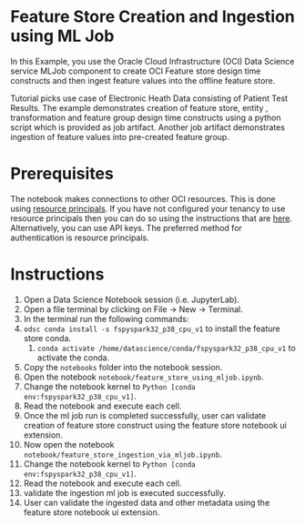 Feature Store Creation and Ingestion using ML Job
=====================

In this Example, you use the Oracle Cloud Infrastructure (OCI) Data Science service MLJob component to create OCI Feature store design time constructs and then ingest feature values into the offline feature store.

Tutorial picks use case of Electronic Heath Data consisting of Patient Test Results. The example demonstrates creation of feature store, entity , transformation and feature group design time constructs using a python script which is provided as job artifact. Another job artifact demonstrates ingestion of feature values into pre-created feature group.

# Prerequisites

The notebook makes connections to other OCI resources. This is done using [resource principals](https://docs.oracle.com/en-us/iaas/Content/Functions/Tasks/functionsaccessingociresources.htm). If you have not configured your tenancy to use resource principals then you can do so using the instructions that are [here](https://docs.oracle.com/en-us/iaas/data-science/using/create-dynamic-groups.htm). Alternatively, you can use API keys. The preferred method for authentication is resource principals.


# Instructions

1. Open a Data Science Notebook session (i.e. JupyterLab).
2. Open a file terminal by clicking on File -> New -> Terminal.
3. In the terminal run the following commands:
4. `odsc conda install -s fspyspark32_p38_cpu_v1` to install the feature store conda.
    1. `conda activate /home/datascience/conda/fspyspark32_p38_cpu_v1` to activate the conda.
5. Copy the `notebooks` folder into the notebook session.
6. Open the notebook `notebook/feature_store_using_mljob.ipynb`.
7. Change the notebook kernel to `Python [conda env:fspyspark32_p38_cpu_v1]`.
8. Read the notebook and execute each cell.
9. Once the ml job run is completed successfully, user can validate creation of feature store construct using the feature store notebook ui extension.
10. Now open the notebook `notebook/feature_store_ingestion_via_mljob.ipynb`.
11. Change the notebook kernel to `Python [conda env:fspyspark32_p38_cpu_v1]`.
12. Read the notebook and execute each cell.
13. validate the ingestion ml job is executed successfully.
14. User can validate the ingested data and other metadata using the feature store notebook ui extension.


